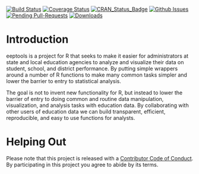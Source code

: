 [![Build Status](https://travis-ci.org/jknowles/eeptools.png?branch=master)](https://travis-ci.org/jknowles/eeptools) [![Coverage Status](https://img.shields.io/coveralls/jknowles/eeptools.svg)](https://coveralls.io/r/jknowles/eeptools?branch=master) [![CRAN\_Status\_Badge](http://www.r-pkg.org/badges/version/eeptools)](http://cran.r-project.org/package=eeptools) [![Github Issues](http://githubbadges.herokuapp.com/jknowles/eeptools/issues.svg)](https://github.com/jknowles/eeptools/issues) [![Pending Pull-Requests](http://githubbadges.herokuapp.com/jknowles/eeptools/pulls.svg?style=flat)](https://github.com/jknowles/eeptools/pulls) [![Downloads](http://cranlogs.r-pkg.org/badges/eeptools)](http://cran.rstudio.com/package=eeptools)

<!-- README.md is generated from README.Rmd. Please edit that file -->
Introduction
============

eeptools is a project for R that seeks to make it easier for administrators at state and local education agencies to analyze and visualize their data on student, school, and district performance. By putting simple wrappers around a number of R functions to make many common tasks simpler and lower the barrier to entry to statistical analysis.

The goal is not to invent new functionality for R, but instead to lower the barrier of entry to doing common and routine data manipulation, visualization, and analysis tasks with education data. By collaborating with other users of education data we can build transparent, efficient, reproducible, and easy to use functions for analysts.

Helping Out
===========

Please note that this project is released with a [Contributor Code of Conduct](CONDUCT.md). By participating in this project you agree to abide by its terms.
